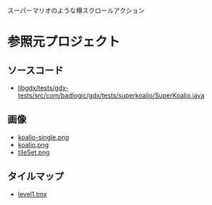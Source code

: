 スーパーマリオのような横スクロールアクション

# 参照元プロジェクト
## ソースコード
* <a href="https://github.com/libgdx/libgdx/blob/master/tests/gdx-tests/src/com/badlogic/gdx/tests/superkoalio/SuperKoalio.java">libgdx/tests/gdx-tests/src/com/badlogic/gdx/tests/superkoalio/SuperKoalio.java</a>

## 画像
* <a href="https://github.com/libgdx/libgdx/blob/master/tests/gdx-tests-android/assets/data/maps/tiled/super-koalio/koalio-single.png">koalio-single.png</a>
* <a href="https://github.com/libgdx/libgdx/blob/master/tests/gdx-tests-android/assets/data/maps/tiled/super-koalio/koalio.png">koalio.png</a>
* <a href="https://github.com/libgdx/libgdx/blob/master/tests/gdx-tests-android/assets/data/maps/tiled/super-koalio/tileSet.png">tileSet.png</a>

## タイルマップ
* <a href="https://github.com/libgdx/libgdx/blob/master/tests/gdx-tests-android/assets/data/maps/tiled/super-koalio/level1.tmx">level1.tmx</a>
